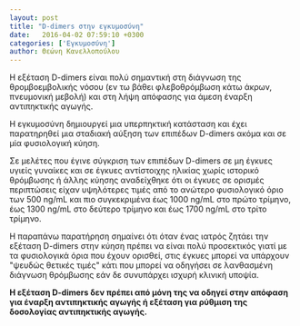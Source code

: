 ```yaml
---
layout: post
title: "D-dimers στην εγκυμοσύνη"
date:   2016-04-02 07:59:10 +0300
categories: ['Εγκυμοσύνη']
author: Θεώνη Κανελλοπούλου
---
```


Η εξέταση D-dimers είναι πολύ σημαντική στη διάγνωση της θρομβοεμβολικής νόσου (εν τω βάθει φλεβοθρόμβωση κάτω άκρων, πνευμονική μεβολή) και στη λήψη απόφασης για άμεση έναρξη αντιπηκτικής αγωγής.
<!--break-->

H εγκυμοσύνη δημιουργεί μια υπερπηκτική κατάσταση και έχει παρατηρηθεί μια σταδιακή αύξηση των επιπέδων D-dimers ακόμα και σε μία φυσιολογική κύηση.

Σε μελέτες που έγινε σύγκριση των επιπέδων D-dimers σε μη έγκυες υγιείς γυναίκες και σε έγκυες αντίστοιχης ηλικίας χωρίς ιστορικό θρόμβωσης ή άλλης κύησης αναδείχθηκε ότι οι έγκυες σε ορισμές περιπτώσεις είχαν υψηλότερες τιμές από το ανώτερο φυσιολογικό όριο των 500 ng/mL και πιο συγκεκριμένα έως 1000 ng/mL στο πρώτο τρίμηνο, έως 1300 ng/mL στο δεύτερο τρίμηνο και έως 1700 ng/mL στο τρίτο τρίμηνο.

Η παραπάνω παρατήρηση σημαίνει ότι όταν ένας ιατρός ζητάει την εξέταση D-dimers στην κύηση πρέπει να είναι πολύ προσεκτικός γιατί με τα φυσιολογικά όρια που έχουν ορισθεί, στις έγκυες μπορεί να υπάρχουν "ψευδώς θετικές τιμές" κάτι που μπορεί να οδηγήσει σε λανθασμένη διάγνωση θρόμβωσης εάν δε συνυπάρχει ισχυρή κλινική υποψία.

**Η εξέταση D-dimers δεν πρέπει από μόνη της να οδηγεί στην απόφαση για έναρξη αντιπηκτικής αγωγής ή εξέταση για ρύθμιση της δοσολογίας αντιπηκτικής αγωγής.**

